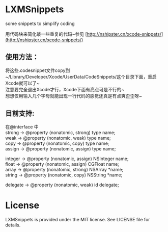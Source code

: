 # LXMSnippets
some snippets to simplify coding

用代码块来简化敲一些重复的代码~参见 [http://nshipster.cn/xcode-snippets/](http://nshipster.cn/xcode-snippets/)

## 使用方法：    
将这些.codesnippet文件copy到~/Library/Developer/Xcode/UserData/CodeSnippets/这个目录下面，重启Xcode就可以了~    
注意要完全退出Xcode才行，Xcode下面有亮点可是不行的~    
想想仅用输入几个字母就能出现一行代码的感觉还真是有点爽歪歪呀~    

## 目前支持:    
在@interface 中    
strong  ->  @property (nonatomic, strong) type name;    
weak  ->  @property (nonatomic, weak) type name;    
copy  ->  @property (nonatomic, copy) type name;    
assign  ->  @property (nonatomic, assign) type name;    
    
integer  ->  @property (nonatomic, assign) NSInteger name;    
float  ->  @property (nonatomic, assign) CGFloat name;    
array  ->  @property (nonatomic, strong) NSArray *name;    
string  ->  @property (nonatomic, copy) NSString *name;    
    
delegate  ->  @property (nonatomic, weak) id<xxxDelegate> delegate;    


# License    
LXMSnippets is provided under the MIT license. See LICENSE file for details.
